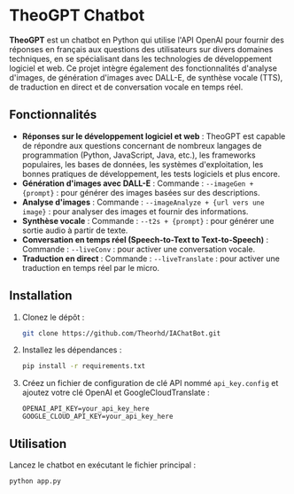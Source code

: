 # TheoGPT Chatbot

**TheoGPT** est un chatbot en Python qui utilise l'API OpenAI pour fournir des réponses en français aux questions des utilisateurs sur divers domaines techniques, en se spécialisant dans les technologies de développement logiciel et web. Ce projet intègre également des fonctionnalités d'analyse d'images, de génération d'images avec DALL-E, de synthèse vocale (TTS), de traduction en direct et de conversation vocale en temps réel.

## Fonctionnalités

- **Réponses sur le développement logiciel et web** : TheoGPT est capable de répondre aux questions concernant de nombreux langages de programmation (Python, JavaScript, Java, etc.), les frameworks populaires, les bases de données, les systèmes d'exploitation, les bonnes pratiques de développement, les tests logiciels et plus encore.
- **Génération d'images avec DALL-E** : Commande : `--imageGen + {prompt}` : pour générer des images basées sur des descriptions.
- **Analyse d'images** : Commande : `--imageAnalyze + {url vers une image}` : pour analyser des images et fournir des informations.
- **Synthèse vocale** : Commande : `--t2s + {prompt}` : pour générer une sortie audio à partir de texte.
- **Conversation en temps réel (Speech-to-Text to Text-to-Speech)** : Commande : `--liveConv` : pour activer une conversation vocale.
- **Traduction en direct** : Commande : `--liveTranslate` : pour activer une traduction en temps réel par le micro.

## Installation

1. Clonez le dépôt :
    ```bash
    git clone https://github.com/Theorhd/IAChatBot.git
    ```

2. Installez les dépendances :
    ```bash
    pip install -r requirements.txt
    ```

3. Créez un fichier de configuration de clé API nommé `api_key.config` et ajoutez votre clé OpenAI et GoogleCloudTranslate :
    ```text
    OPENAI_API_KEY=your_api_key_here
    GOOGLE_CLOUD_API_KEY=your_api_key_here
    ```

## Utilisation

Lancez le chatbot en exécutant le fichier principal :

```bash
python app.py
```
